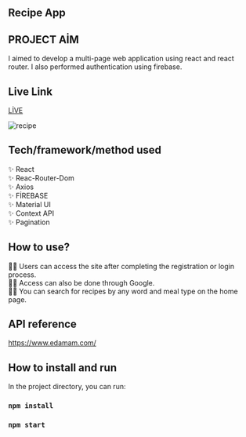 ## Recipe App
## PROJECT AİM
I aimed to develop a multi-page web application using react and react router. I also performed authentication using firebase.


##  Live Link
[LİVE](https://recipe-app-zlh.vercel.app/)


![recipe](./recipe.gif)


## Tech/framework/method used
✨ React <br>
✨ Reac-Router-Dom <br>
✨ Axios <br>
✨ FİREBASE <br>
✨ Material UI <br>
✨ Context API <br>
✨ Pagination <br>


## How to use?
👩‍🍳 Users can access the site after completing the registration or login process.<br>
👩‍🍳 Access can also be done through Google.<br>
👩‍🍳 You can search for recipes by any word and meal type on the home page.<br>

## API reference
https://www.edamam.com/

## How to install and run
In the project directory, you can run:

### `npm install`  
### `npm start`

